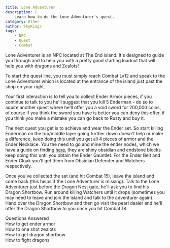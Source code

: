 ```yaml {metadata}
title: Lone Adventurer
description: |
    Learn how to do the Lone Adventurer's quest. 
category: Other
author: SkyKings
tags:
    - NPC
    - Quest
    - Combat
```

Lone Adventurer is an NPC located at The End island. It's designed to guide you through and to help you with a pretty
good starting loadout that will help you with dragons and Zealots!

To start the quest line, you must simply reach Combat Lv12 and speak to the Lone Adventurer which is located at the
entrance of the island just past the shop on your right.

Your first interaction is to tell you to collect Ender Armor pieces, if you continue to talk to you he'll suggest that
you kill 5 Enderman - do so to aquire another quest where he'll offer you a void sword for 200,000 coins, of course if
you think the sword you have is better you can deny this offer, if you think you make a mistake you can go back to Rusty
and buy it.

The next quest you get is to achieve and wear the Ender set. So start killing Enderman on the top/middle layer going
further down doesn't help or make a difference, keep doing this until you get all 4 pieces of armor and the Ender
Necklace. You the need to go and mine the ender nodes, which we have a guide on finding [here](/guides/end-node), they
are shiny obsidian and endstone blocks keep doing this until you obtain the Ender Gauntlet. For the Ender Belt and Ender
Cloak you'll get them from Obsidian Defender and Watchers respectively.

Once you've collected the set (and hit Combat 15), leave the island and come back (this helps if the Lone Adventurer is
missing). Talk to the Lone Adventurer just before the Dragon Nest gate, he'll ask you to find his Dragon Shortbow. Run
around killing Watchers until it drops (sometimes you may need to leave and join the island and talk to the adventurer
again). Hand over the Dragon Shortbow and then go visit the pearl dealer and he'll offer the Dragon Shortbow to you once
you hit Combat 18.

Questions Answered  
How to get ender armor  
How to one shot zealots  
How to get dragon shortbow  
How to fight dragons
